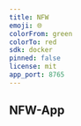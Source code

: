 ```yaml
---
title: NFW
emoji: 🌐
colorFrom: green
colorTo: red
sdk: docker
pinned: false
license: mit
app_port: 8765
---
```


## NFW-App
